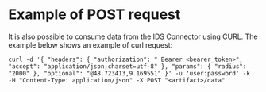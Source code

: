 # Example of POST request

It is also possible to consume data from the IDS Connector using CURL.
The example below shows an example of curl request:

```
curl -d '{ "headers": { "authorization": " Bearer <bearer_token>", "accept": "application/json;charset=utf-8" }, "params": { "radius": "2000" }, "optional": "@48.723413,9.169551" }' -u 'user:password' -k  -H "Content-Type: application/json" -X POST "<artifact>/data"
```
